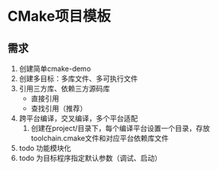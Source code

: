 # CMake项目模板

## 需求

1. 创建简单cmake-demo
2. 创建多目标：多库文件、多可执行文件
3. 引用三方库、依赖三方源码库
    - 直接引用
    - 查找引用（推荐）
4. 跨平台编译，交叉编译，多个平台适配
    1. 创建在project/目录下，每个编译平台设置一个目录，存放toolchain.cmake文件和对应平台依赖库文件
5. todo 功能模块化
6. todo 为目标程序指定默认参数（调试、启动）
